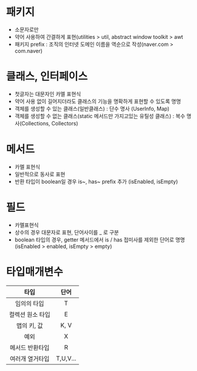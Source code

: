 # 패키지
* 소문자로만
* 약어 사용하여 간결하게 표현(utilities > util, abstract window toolkit > awt
* 패키지 prefix : 조직의 인터넷 도메인 이름을 역순으로 작성(naver.com > com.naver) 

# 클래스, 인터페이스
* 첫글자는 대문자인 카멜 표현식
* 약어 사용 없이 길어지더라도 클래스의 기능을 명확하게 표현할 수 있도록 명명
* 객체를 생성할 수 있는 클래스(일반클래스) : 단수 명사 (UserInfo, Map)
* 객체를 생성할 수 없는 클래스(static 메서드만 가지고있는 유틸성 클래스) : 복수 명사(Collections, Collectors)

# 메서드
* 카멜 표현식
* 일반적으로 동사로 표현
* 반환 타입이 boolean일 경우 is~, has~ prefix 추가 (isEnabled, isEmpty)

# 필드
* 카멜표현식
* 상수의 경우 대문자로 표현, 단어사이를 _ 로 구분
* boolean 타입의 경우, getter 메서드에서 is / has 접미사를 제외한 단어로 명명(isEnabled > enabled, isEmpty > empty)

# 타입매개변수
| 타입 | 단어 |
|:----:|:---:|
|임의의 타입| T|
|컬렉션 원소 타입 | E |
|맵의 키, 값 | K, V |
|예외 | X |
|메서드 반환타입 | R|
|여러개 열거타입 | T,U,V...|